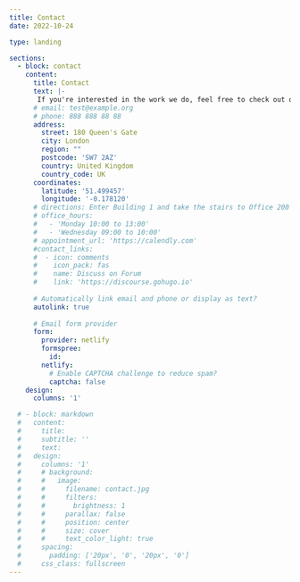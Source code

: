 ```yaml
---
title: Contact
date: 2022-10-24

type: landing

sections:
  - block: contact
    content:
      title: Contact
      text: |-
       If you're interested in the work we do, feel free to check out our GitHub and Twitter to stay up to date with the group's research.  
      # email: test@example.org
      # phone: 888 888 88 88
      address:
        street: 180 Queen's Gate
        city: London
        region: ""
        postcode: 'SW7 2AZ'
        country: United Kingdom
        country_code: UK
      coordinates:
        latitude: '51.499457'
        longitude: '-0.178120'
      # directions: Enter Building 1 and take the stairs to Office 200 on Floor 2
      # office_hours:
      #   - 'Monday 10:00 to 13:00'
      #   - 'Wednesday 09:00 to 10:00'
      # appointment_url: 'https://calendly.com'
      #contact_links:
      #  - icon: comments
      #    icon_pack: fas
      #    name: Discuss on Forum
      #    link: 'https://discourse.gohugo.io'
    
      # Automatically link email and phone or display as text?
      autolink: true
    
      # Email form provider
      form:
        provider: netlify
        formspree:
          id:
        netlify:
          # Enable CAPTCHA challenge to reduce spam?
          captcha: false
    design:
      columns: '1'

  # - block: markdown
  #   content:
  #     title:
  #     subtitle: ''
  #     text:
  #   design:
  #     columns: '1'
  #     # background:
  #     #   image: 
  #     #     filename: contact.jpg
  #     #     filters:
  #     #       brightness: 1
  #     #     parallax: false
  #     #     position: center
  #     #     size: cover
  #     #     text_color_light: true
  #     spacing:
  #       padding: ['20px', '0', '20px', '0']
  #     css_class: fullscreen
---
```


